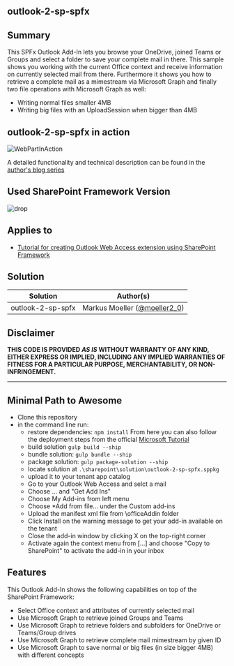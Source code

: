 ## outlook-2-sp-spfx


## Summary
This SPFx Outlook Add-In lets you browse your OneDrive, joined Teams or Groups and select a folder to save your complete mail in there.
This sample shows you working with the current Office context and receive information on currently selected mail from there.
Furthermore it shows you how to retrieve a complete mail as a mimestream via Microsoft Graph and finally two file operations with Microsoft Graph as well:
* Writing normal files smaller 4MB
* Writing big files with an UploadSession when bigger than 4MB

## outlook-2-sp-spfx in action
![WebPartInAction](https://mmsharepoint.files.wordpress.com/2020/01/addin_overall.png)

A detailed functionality and technical description can be found in the [author's blog series](https://mmsharepoint.wordpress.com/2020/01/11/an-outlook-add-in-with-sharepoint-framework-spfx-introduction/)

## Used SharePoint Framework Version

![drop](https://img.shields.io/badge/drop-1.10.0-green.svg)

## Applies to

* [Tutorial for creating Outlook Web Access extension using SharePoint Framework](https://docs.microsoft.com/en-us/sharepoint/dev/spfx/web-parts/get-started/office-addins-tutorial)

## Solution

Solution|Author(s)
--------|---------
outlook-2-sp-spfx| Markus Moeller ([@moeller2_0](http://www.twitter.com/moeller2_0))

## Disclaimer

**THIS CODE IS PROVIDED *AS IS* WITHOUT WARRANTY OF ANY KIND, EITHER EXPRESS OR IMPLIED, INCLUDING ANY IMPLIED WARRANTIES OF FITNESS FOR A PARTICULAR PURPOSE, MERCHANTABILITY, OR NON-INFRINGEMENT.**

---

## Minimal Path to Awesome

* Clone this repository
* in the command line run:
  * restore dependencies: `npm install`
  From here you can also follow the deployment steps from the official [Microsoft Tutorial](https://docs.microsoft.com/en-us/sharepoint/dev/spfx/web-parts/get-started/office-addins-tutorial#packaging-and-deploying-your-solution-to-sharepoint)
  * build solution `gulp build --ship`
  * bundle solution: `gulp bundle --ship`
  * package solution: `gulp package-solution --ship`
  * locate solution at `.\sharepoint\solution\outlook-2-sp-spfx.sppkg` 
  * upload it to your tenant app catalog
  * Go to your Outlook Web Access and selct a mail
  * Choose ... and "Get Add Ins"
  * Choose My Add-ins from left menu
  * Choose *Add from file... under the Custom add-ins
  * Upload the manifest xml file from \officeAddin folder
  * Click Install on the warning message to get your add-in available on the tenant
  * Close the add-in window by clicking X on the top-right corner
  * Activate again the context menu from [...] and choose "Copy to SharePoint" to activate the add-in in your inbox

## Features

This Outlook Add-In shows the following capabilities on top of the SharePoint Framework:

* Select Office context and attributes of currently selected mail
* Use Microsoft Graph to retrieve joined Groups and Teams
* Use Microsoft Graph to retrieve folders and subfolders for OneDrive or Teams/Group drives
* Use Microsoft Graph to retrieve complete mail mimestream by given ID
* Use Microsoft Graph to save normal or big files (in size bigger 4MB) with different concepts 

